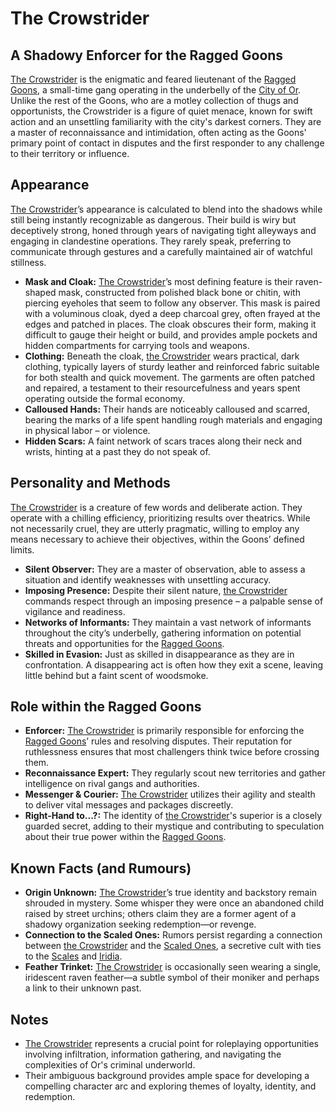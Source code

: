 # The Crowstrider

## A Shadowy Enforcer for the Ragged Goons

[The Crowstrider](/structure/society/factions/ragged-goons/the-crowstrider.md) is the enigmatic and feared lieutenant of the [Ragged Goons](/generated/political-faction/faction/ragged-goons.md), a small-time gang operating in the underbelly of the [City of Or](/geography/settlement/city/city-of-or.md). Unlike the rest of the Goons, who are a motley collection of thugs and opportunists, the Crowstrider is a figure of quiet menace, known for swift action and an unsettling familiarity with the city's darkest corners. They are a master of reconnaissance and intimidation, often acting as the Goons' primary point of contact in disputes and the first responder to any challenge to their territory or influence.

## Appearance

[The Crowstrider](/structure/society/factions/ragged-goons/the-crowstrider.md)’s appearance is calculated to blend into the shadows while still being instantly recognizable as dangerous. Their build is wiry but deceptively strong, honed through years of navigating tight alleyways and engaging in clandestine operations. They rarely speak, preferring to communicate through gestures and a carefully maintained air of watchful stillness.

*   **Mask and Cloak:** [The Crowstrider](/structure/society/factions/ragged-goons/the-crowstrider.md)’s most defining feature is their raven-shaped mask, constructed from polished black bone or chitin, with piercing eyeholes that seem to follow any observer. This mask is paired with a voluminous cloak, dyed a deep charcoal grey, often frayed at the edges and patched in places. The cloak obscures their form, making it difficult to gauge their height or build, and provides ample pockets and hidden compartments for carrying tools and weapons.
*   **Clothing:** Beneath the cloak, [the Crowstrider](/structure/society/factions/ragged-goons/the-crowstrider.md) wears practical, dark clothing, typically layers of sturdy leather and reinforced fabric suitable for both stealth and quick movement. The garments are often patched and repaired, a testament to their resourcefulness and years spent operating outside the formal economy.
*   **Calloused Hands:** Their hands are noticeably calloused and scarred, bearing the marks of a life spent handling rough materials and engaging in physical labor – or violence.
*   **Hidden Scars:** A faint network of scars traces along their neck and wrists, hinting at a past they do not speak of.

## Personality and Methods

[The Crowstrider](/structure/society/factions/ragged-goons/the-crowstrider.md) is a creature of few words and deliberate action. They operate with a chilling efficiency, prioritizing results over theatrics. While not necessarily cruel, they are utterly pragmatic, willing to employ any means necessary to achieve their objectives, within the Goons’ defined limits.

*   **Silent Observer:** They are a master of observation, able to assess a situation and identify weaknesses with unsettling accuracy.
*   **Imposing Presence:** Despite their silent nature, [the Crowstrider](/structure/society/factions/ragged-goons/the-crowstrider.md) commands respect through an imposing presence – a palpable sense of vigilance and readiness.
*   **Networks of Informants:** They maintain a vast network of informants throughout the city’s underbelly, gathering information on potential threats and opportunities for the [Ragged Goons](/generated/political-faction/faction/ragged-goons.md).
*   **Skilled in Evasion:** Just as skilled in disappearance as they are in confrontation. A disappearing act is often how they exit a scene, leaving little behind but a faint scent of woodsmoke.

## Role within the Ragged Goons

*   **Enforcer:** [The Crowstrider](/structure/society/factions/ragged-goons/the-crowstrider.md) is primarily responsible for enforcing the [Ragged Goons](/generated/political-faction/faction/ragged-goons.md)’ rules and resolving disputes. Their reputation for ruthlessness ensures that most challengers think twice before crossing them.
*   **Reconnaissance Expert:** They regularly scout new territories and gather intelligence on rival gangs and authorities.
*   **Messenger & Courier:** [The Crowstrider](/structure/society/factions/ragged-goons/the-crowstrider.md) utilizes their agility and stealth to deliver vital messages and packages discreetly.
*   **Right-Hand to...?:** The identity of [the Crowstrider](/structure/society/factions/ragged-goons/the-crowstrider.md)'s superior is a closely guarded secret, adding to their mystique and contributing to speculation about their true power within the [Ragged Goons](/generated/political-faction/faction/ragged-goons.md).

## Known Facts (and Rumours)

*   **Origin Unknown:** [The Crowstrider](/structure/society/factions/ragged-goons/the-crowstrider.md)’s true identity and backstory remain shrouded in mystery. Some whisper they were once an abandoned child raised by street urchins; others claim they are a former agent of a shadowy organization seeking redemption—or revenge.
*   **Connection to the Scaled Ones:** Rumors persist regarding a connection between [the Crowstrider](/structure/society/factions/ragged-goons/the-crowstrider.md) and the [Scaled Ones](/gemstone/factions/scaled-ones/), a secretive cult with ties to the [Scales](/geography/landmark/scale.) and [Iridia](/geography/cosmology/iridia.).
*   **Feather Trinket:** [The Crowstrider](/structure/society/factions/ragged-goons/the-crowstrider.md) is occasionally seen wearing a single, iridescent raven feather—a subtle symbol of their moniker and perhaps a link to their unknown past.

## Notes

*   [The Crowstrider](/structure/society/factions/ragged-goons/the-crowstrider.md) represents a crucial point for roleplaying opportunities involving infiltration, information gathering, and navigating the complexities of Or's criminal underworld.
*   Their ambiguous background provides ample space for developing a compelling character arc and exploring themes of loyalty, identity, and redemption.
